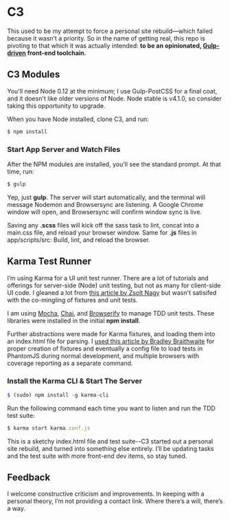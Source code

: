 # C3
This used to be my attempt to force a personal site rebuild&mdash;which failed because it wasn&rsquo;t a priority. So in the name of getting real, this repo is pivoting to that which it was actually intended: **to be an opinionated, [Gulp-driven](http://gulpjs.com) front-end toolchain.**

## C3 Modules 
You'll need Node 0.12 at the minimum; I use Gulp-PostCSS for a final coat, and it doesn't like older versions of Node. Node stable is v4.1.0, so consider taking this opportunity to upgrade.

When you have Node installed, clone C3, and run:

```javascript
$ npm install
```

### Start App Server and Watch Files 
After the NPM modules are installed, you&rsquo;ll see the standard prompt. At that time, run:

```javascript
$ gulp
```

Yep, just **gulp**. The server will start automatically, and the terminal will message Nodemon and Browsersync are listening. A Google Chrome window will open, and Browsersync will confirm window sync is live.

Saving any **.scss** files will kick off the sass task to lint, concat into a main.css file, and reload your browser window. Same for **.js** files in app/scripts/src: Build, lint, and reload the browser.

## Karma Test Runner
I&rsquo;m using Karma for a UI unit test runner. There are a lot of tutorials and offerings for server-side (Node) unit testing, but not as many for client-side UI code. I gleaned a lot from [this article by Zsolt Nagy](http://www.zsoltnagy.eu/asynchronous-tests-and-fixtures-with-mocha-and-chaijs/) but wasn't satisifed with the co-mingling of fixtures and unit tests.

I am using [Mocha](https://mochajs.org/), [Chai](http://chaijs.com/), and [Browserify](http://browserify.org/) to manage TDD unit tests. These libraries were installed in the initial **npm install**. 

Further abstractions were made for Karma fixtures, and loading them into an index.html file for parsing. I [used this article by Bradley Braithwaite](http://www.bradoncode.com/blog/2015/02/27/karma-tutorial/) for proper creation of fixtures and eventually a config file to load tests in PhantomJS during normal development, and multiple browsers with coverage reporting as a separate command.

### Install the Karma CLI &amp; Start The Server 
```javascript
$ (sudo) npm install -g karma-cli
```

Run the following command each time you want to listen and run the TDD test suite:

```javascript
$ karma start karma.conf.js
``` 

This is a sketchy index.html file and test suite--C3 started out a personal site rebuild, and turned into something else entirely. I&rsquo;ll be updating tasks and the test suite with more front-end dev items, so stay tuned.

## Feedback
I welcome constructive criticism and improvements. In keeping with a personal theory, I&rsquo;m not providing a contact link. Where there&rsquo;s a will, there&rsquo;s a way. 
